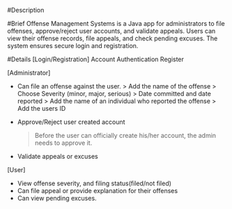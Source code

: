 #Description

#Brief
    Offense Management Systems is a Java app for administrators to file offenses, approve/reject user accounts, and validate appeals. Users can view their offense records, file appeals, and check pending excuses. The system ensures secure login and registration.

#Details
[Login/Registration]
  Account Authentication
  Register

[Administrator]
  * Can file an offense against the user.
             > Add the name of the offense
             > Choose Severity (minor, major, serious)
             > Date committed and date reported
             > Add the name of an individual who reported the offense 
             > Add the users ID

  * Approve/Reject user created account
    > Before the user can officially create his/her account, the admin needs to approve it.

  * Validate appeals or excuses

[User]
  * View offense severity, and filing status(filed/not filed)
  * Can file appeal or provide explanation for their offenses
  * Can view pending excuses.

